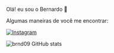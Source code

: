 Olá! eu sou o Bernardo 👋

Algumas maneiras de você me encontrar:

[![Instagram](https://img.shields.io/badge/Instagram-E4405F?style=for-the-badge&logo=instagram&logoColor=white)](https://www.instagram.com/__brnd__/?hl=pt-br)

![brnd09 GitHub stats](https://github-readme-stats.vercel.app/api?username=brnd09&show_icons=true&theme=dracula)
